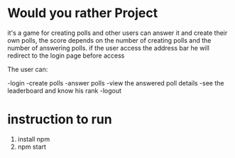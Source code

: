 # Would you rather Project

it's a game for creating polls and other users can answer it and create their own polls,
the score depends on the number of creating polls and the number of answering polls.
if the user access the address bar he will redirect to the login page before access 

The user can: 

-login
-create polls
-answer polls
-view the answered poll details
-see the leaderboard and know his rank 
-logout


# instruction to run

1. install npm
2. npm start
